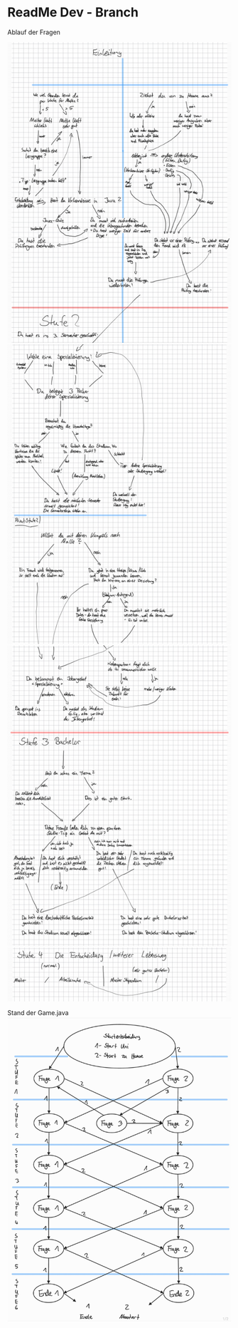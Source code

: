 # ReadMe Dev - Branch

Ablauf der Fragen

![Frage1](Pictures_Readme/Fragen1.png)
![Frage2](Pictures_Readme/Fragen2.png)
![Frage3](Pictures_Readme/Fragen3.png)
![Frage4](Pictures_Readme/Fragen4.png)



Stand der Game.java
![Skizze1](pictures/GameStruktur.jpg)
